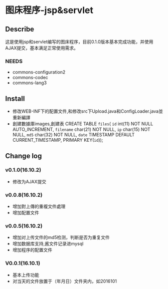 # 图床程序-jsp&servlet

## Describe

这是使用jsp和servlet编写的图床程序，目前0.1.0版本基本完成功能，并使用AJAX提交，基本满足正常使用需求。

### NEEDS

- commons-configuration2
- commons-codec
- commons-lang3

## Install

- 修改WEB-INF下的配置文件,和修改src下Upload.java和ConfigLoader.java並重新編譯
- 創建數據庫images,創建表
CREATE TABLE `files`( `id` int(11) NOT NULL AUTO_INCREMENT, `filename` char(21) NOT NULL, `ip` char(15) NOT NULL, `md5` char(32) NOT NULL, `date` TIMESTAMP DEFAULT CURRENT_TIMESTAMP, PRIMARY KEY(`id`));
## Change log

### v0.1.0(16.10.2)

- 修改为AJAX提交

### v0.0.8(16.10.2)

- 增加對上傳的重複文件處理
- 增加配置文件
### v0.0.5(16.10.2)

- 增加对上传文件的md5检测，判断是否为重复文件
- 增加数据库支持,酱文件记录进mysql
- 增加程序的配置文件

### V0.0.1(16.10.1)

- 基本上传功能
- 对当天的文件放置于（年月日）文件夹内，如2016101